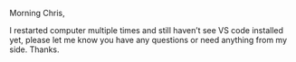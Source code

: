 Morning Chris,

I restarted computer multiple times and still haven’t see VS code installed yet, please let me know you have any questions or need anything from my side. Thanks.

